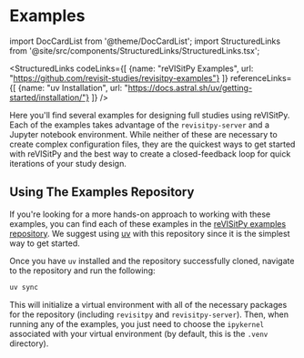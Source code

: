 # Examples

import DocCardList from '@theme/DocCardList';
import StructuredLinks from '@site/src/components/StructuredLinks/StructuredLinks.tsx';

<StructuredLinks
    codeLinks={[
        {name: "reVISitPy Examples", url: "https://github.com/revisit-studies/revisitpy-examples"}
    ]}
    referenceLinks={[
        {name: "uv Installation", url: "https://docs.astral.sh/uv/getting-started/installation/"}
    ]}
/>

Here you'll find several examples for designing full studies using reVISitPy. Each of the examples takes advantage of the `revisitpy-server` and a Jupyter notebook environment. While neither of these are necessary to create complex configuration files, they are the quickest ways to get started with reVISitPy and the best way to create a closed-feedback loop for quick iterations of your study design.



## Using The Examples Repository

If you're looking for a more hands-on approach to working with these examples, you can find each of these examples in the [reVISitPy examples repository](https://github.com/revisit-studies/revisit-py-examples). We suggest using [uv](https://docs.astral.sh/uv/getting-started/installation/) with this repository since it is the simplest way to get started.

Once you have `uv` installed and the repository successfully cloned, navigate to the repository and run the following:

```bash
uv sync
```

This will initialize a virtual environment with all of the necessary packages for the repository (including `revisitpy` and `revisitpy-server`). Then, when running any of the examples, you just need to choose the `ipykernel` associated with your virtual environment (by default, this is the `.venv` directory).


<DocCardList />
